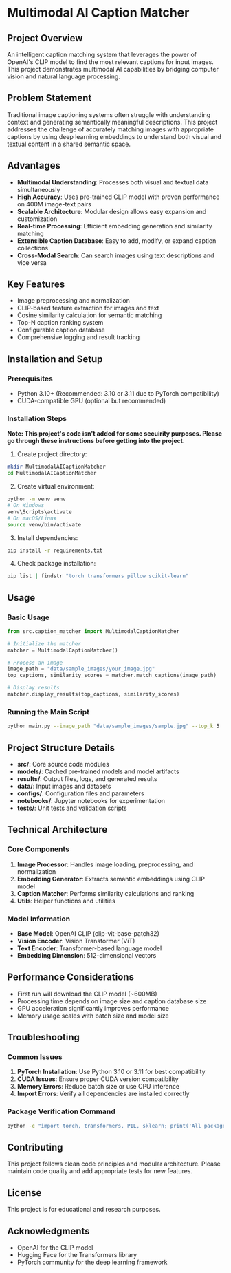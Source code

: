 # Multimodal AI Caption Matcher

## Project Overview
An intelligent caption matching system that leverages the power of OpenAI's CLIP model to find the most relevant captions for input images. This project demonstrates multimodal AI capabilities by bridging computer vision and natural language processing.

## Problem Statement
Traditional image captioning systems often struggle with understanding context and generating semantically meaningful descriptions. This project addresses the challenge of accurately matching images with appropriate captions by using deep learning embeddings to understand both visual and textual content in a shared semantic space.

## Advantages
- **Multimodal Understanding**: Processes both visual and textual data simultaneously
- **High Accuracy**: Uses pre-trained CLIP model with proven performance on 400M image-text pairs
- **Scalable Architecture**: Modular design allows easy expansion and customization
- **Real-time Processing**: Efficient embedding generation and similarity matching
- **Extensible Caption Database**: Easy to add, modify, or expand caption collections
- **Cross-Modal Search**: Can search images using text descriptions and vice versa

## Key Features
- Image preprocessing and normalization
- CLIP-based feature extraction for images and text
- Cosine similarity calculation for semantic matching
- Top-N caption ranking system
- Configurable caption database
- Comprehensive logging and result tracking

## Installation and Setup

### Prerequisites
- Python 3.10+ (Recommended: 3.10 or 3.11 due to PyTorch compatibility)
- CUDA-compatible GPU (optional but recommended)

### Installation Steps
**Note: This project's code isn't added for some secuirity purposes. Please go through these instructions before getting into the project.**

1. Create project directory:
```bash
mkdir MultimodalAICaptionMatcher
cd MultimodalAICaptionMatcher
```

2. Create virtual environment:
```bash
python -m venv venv
# On Windows
venv\Scripts\activate
# On macOS/Linux
source venv/bin/activate
```

3. Install dependencies:
```bash
pip install -r requirements.txt
```

4. Check package installation:
```bash
pip list | findstr "torch transformers pillow scikit-learn"
```

## Usage

### Basic Usage
```python
from src.caption_matcher import MultimodalCaptionMatcher

# Initialize the matcher
matcher = MultimodalCaptionMatcher()

# Process an image
image_path = "data/sample_images/your_image.jpg"
top_captions, similarity_scores = matcher.match_captions(image_path)

# Display results
matcher.display_results(top_captions, similarity_scores)
```

### Running the Main Script
```bash
python main.py --image_path "data/sample_images/sample.jpg" --top_k 5
```

## Project Structure Details

- **src/**: Core source code modules
- **models/**: Cached pre-trained models and model artifacts
- **results/**: Output files, logs, and generated results
- **data/**: Input images and datasets
- **configs/**: Configuration files and parameters
- **notebooks/**: Jupyter notebooks for experimentation
- **tests/**: Unit tests and validation scripts

## Technical Architecture

### Core Components
1. **Image Processor**: Handles image loading, preprocessing, and normalization
2. **Embedding Generator**: Extracts semantic embeddings using CLIP model
3. **Caption Matcher**: Performs similarity calculations and ranking
4. **Utils**: Helper functions and utilities

### Model Information
- **Base Model**: OpenAI CLIP (clip-vit-base-patch32)
- **Vision Encoder**: Vision Transformer (ViT)
- **Text Encoder**: Transformer-based language model
- **Embedding Dimension**: 512-dimensional vectors

## Performance Considerations
- First run will download the CLIP model (~600MB)
- Processing time depends on image size and caption database size
- GPU acceleration significantly improves performance
- Memory usage scales with batch size and model size

## Troubleshooting

### Common Issues
1. **PyTorch Installation**: Use Python 3.10 or 3.11 for best compatibility
2. **CUDA Issues**: Ensure proper CUDA version compatibility
3. **Memory Errors**: Reduce batch size or use CPU inference
4. **Import Errors**: Verify all dependencies are installed correctly

### Package Verification Command
```bash
python -c "import torch, transformers, PIL, sklearn; print('All packages imported successfully')"
```

## Contributing
This project follows clean code principles and modular architecture. Please maintain code quality and add appropriate tests for new features.

## License
This project is for educational and research purposes.

## Acknowledgments
- OpenAI for the CLIP model
- Hugging Face for the Transformers library
- PyTorch community for the deep learning framework